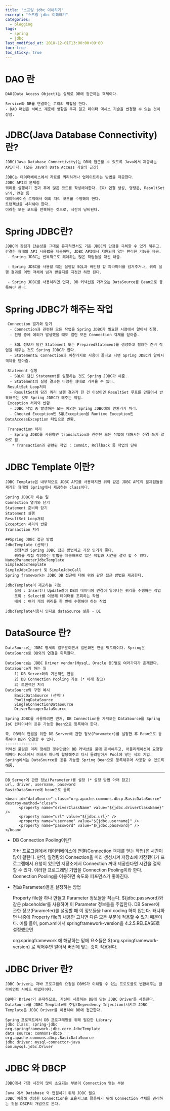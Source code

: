 ```yaml
---
title: "스프링 jdbc 이해하기"
excerpt: "스프링 jdbc 이해하기"
categories:
  - blogging
tags:
  - spring
  - jdbc
last_modified_at: 2018-12-01T13:00:00+09:00
toc: true
toc_sticky: true
---
```


# DAO 란
    DAO(Data Access Object)는 실제로 DB에 접근하는 객체이다.

    Service와 DB를 연결하는 고리의 역할을 한다.
    - DAO 패턴은 서비스 계층에 영향을 주지 않고 데이터 액세스 기술을 변경할 수 있는 것이 장점.

# JDBC(Java Database Connectivity) 란?
    JDBC(Java Database Connectivity)는 DB에 접근할 수 있도록 Java에서 제공하는 API이다. (모든 Java의 Data Access 기술의 근간)

    JDBC는 데이터베이스에서 자료를 쿼리하거나 업데이트하는 방법을 제공한다.
    JDBC API의 문제점
    쿼리를 실행하기 전과 후에 많은 코드를 작성해야한다. EX) 연결 생성, 명령문, ResultSet 닫기, 연결 등
    데이터베이스 로직에서 예외 처리 코드를 수행해야 한다.
    트랜잭션을 처리해야 한다.
    이러한 모든 코드를 반복하는 것으로, 시간이 낭비된다.

# Spring JDBC란?
    JDBC의 장점과 단순성을 그대로 유지하면서도 기존 JDBC의 단점을 극복할 수 있게 해주고, 간결한 형태의 API 사용법을 제공하며, JDBC API에서 지원되지 않는 편리한 기능을 제공.
     - Spring JDBC는 반복적으로 해야하는 많은 작업들을 대신 해줌.

     - Spring JDBC를 사용할 때는 실행할 SQL과 바인딩 할 파라미터를 넘겨주거나, 쿼리 실행 결과를 어떤 객체에 넘겨 받을지를 지정만 하면 된다.

     - Spring JDBC를 사용하려면 먼저, DB 커넥션을 가져오는 DataSource를 Bean으로 등록해야 한다.

# Spring JDBC가 해주는 작업

     Connection 열기와 닫기
      - Connection과 관련된 모든 작업을 Spring JDBC가 필요한 시점에서 알아서 진행.
      - 진행 중에 예외가 발생했을 때도 열린 모든 Connection 객체를 닫아줌.

      - SQL 정보가 담긴 Statement 또는 PreparedStatement를 생성하고 필요한 준비 작업을 해주는 것도 Spring JDBC가 한다.
      - Statement도 Connection과 마찬가지로 사용이 끝나고 나면 Spring JDBC가 알아서 객체를 닫아줌.

     Statement 실행
      - SQL이 담긴 Statement를 실행하는 것도 Spring JDBC가 해줌.
      - Statement의 실행 결과는 다양한 형태로 가져올 수 있다.
     ResultSet Loop처리
      - ResultSet에 담긴 쿼리 샐행 결과가 한 건 이상이면 ResultSet 루프를 만들어서 반복해주는 것도 Spring JDBC가 해주는 작업.
     Exception 처리와 반환
      - JDBC 작업 중 발생하는 모든 예외는 Spring JDBC예외 변환기가 처리.
      - Checked Exception인 SQLException을 Runtime Exception인 DataAccessException 타입으로 변환.

     Transaction 처리
      - Spring JDBC를 사용하면 transaction과 관련된 모든 작업에 대해서는 신경 쓰지 않아도 됨.
       * Transaction과 관련된 작업 : Commit, Rollback 등 작업의 단위

# JDBC Template 이란?
    JDBC Template은 내부적으로 JDBC API를 사용하지만 위와 같은 JDBC API의 문제점들을 제거한 형태의 Spring에서 제공하는 class이다.

    Spring JDBC가 하는 일
    Connection 열기와 닫기
    Statement 준비와 닫기
    Statement 실행
    ResultSet Loop처리
    Exception 처리와 반환
    Transaction 처리

    ##Spring JDBC 접근 방법
    JdbcTemplate (선택!)
        전형적인 Spring JDBC 접근 방법이고 가장 인기가 좋다.
        쿼리를 직접 작성하는 방법을 제공하므로 많은 작업과 시간을 절약 할 수 있다.
    NamedParameterJdbcTemplate
    SimpleJdbcTemplate
    SimpleJdbcInsert 및 SimpleJdbcCall
    Spring framework는 JDBC DB 접근에 대해 위와 같은 접근 방법을 제공한다.

    JdbcTemplate이 제공하는 기능
        실행 : Insert나 Update같이 DB의 데이터에 변경이 일어나는 쿼리를 수행하는 작업
        조회 : Select를 이용해 데이터를 조회하는 작업
        배치 : 여러 개의 쿼리를 한 번에 수행해야 하는 작업

    JdbcTemplate사용시 인자로 dataSource 넣음 - DI

# DataSource 란?
    DataSource는 JDBC 명세의 일부분이면서 일반화된 연결 팩토리이다. Spring은 DataSource로 DB와의 연결을 획득한다.

    DataSource는 JDBC Driver vendor(Mysql, Oracle 등)별로 여러가지가 존재한다.
    DataSource가 하는 일
        1) DB Server와의 기본적인 연결
        2) DB Connection Pooling 기능 (* 아래 참고)
        3) 트랜젝션 처리
    DataSource의 구현 예시
        BasicDataSource (선택!)
        PoolingDataSource
        SingleConnectionDataSource
        DriverManagerDataSource

    Spring JDBC를 사용하려면 먼저, DB Connection을 가져오는 DataSource를 Spring IoC 컨테이너의 공유 가능한 Bean으로 등록해야 한다.

    즉, DB와의 연결을 위한 DB Server에 관한 정보(Parameter)를 설정한 후 Bean으로 등록해야 DB와 연결할 수 있다.
    --------------
    커넥션 풀링은 미리 정해진 갯수만큼의 DB 커넥션을 풀에 준비해두고, 어플리케이션이 요청할 때마다 Pool에서 꺼내서 하나씩 할당해주고 다시 돌려받아서 Pool에 넣는 식의 기법.
    Spring에서는 DataSource를 공유 가능한 Spring Bean으로 등록해주어 사용할 수 있도록 해줌.

-----------------------

    DB Server에 관한 정보(Parameter)를 설정 (* 설정 방법 아래 참고)
    url, driver, username, password
    BasicDataSource에 bean으로 등록

    <bean id="dataSource" class="org.apache.commons.dbcp.BasicDataSource" destroy-method="close">
          <property name="driverClassName" value="${jdbc.driverClassName}" />
          <property name="url" value="${jdbc.url}" />
          <property name="username" value="${jdbc.username}" />
          <property name="password" value="${jdbc.password}" />
    </bean>

* DB Connection Pooling이란?

    자바 프로그램에서 데이터베이스에 연결(Connection 객체를 얻는 작업)은 시간이 많이 걸린다.
    만약, 일정량의 Connection을 미리 생성시켜 저장소에 저장했다가 프로그램에서 요청이 있으면 저장소에서 Connection 꺼내 제공한다면 시간을 절약할 수 있다. 이러한 프로그래밍 기법을 Connection Pooling이라 한다.
    Connection Pooling을 이용하면 속도와 퍼포먼스가 좋아진다.
* 정보(Parameter)들을 설정하는 방법

    Property file을 하나 만들고 Parameter 정보들을 적는다.
    ${jdbc.password}와 같은 placeholder를 사용하여 이 Parameter 정보들을 주입한다.
    DB Server에 관한 정보(Parameter)를 설정할 때 이 정보들을 hard coding 하지 않는다.
    왜냐하면 나중에 Property file의 내용만 고치면 다른 모든 부분에 적용할 수 있기 때문이다.
    예를 들어, pom.xml에서 springframework-version을 4.2.5.RELEASE로 설정했으면

    <groupId>org.springframework</groupId>
    에 해당하는 밑에 요소들은 ${org.springframework-version} 로 적어주면 알아서 버전에 맞는 것이 적용된다.

# JDBC Driver 란?
    JDBC Driver는 자바 프로그램의 요청을 DBMS가 이해할 수 있는 프로토콜로 변환해주는 클라이언트 사이드 어댑터이다.

    DB마다 Driver가 존재하므로, 자신이 사용하는 DB에 맞는 JDBC Driver를 사용한다.
    DataSource를 JDBC Template에 주입(Dependency Injection)시키고 JDBC Template은 JDBC Driver를 이용하여 DB에 접근한다.

    Spring 프로젝트에서 DB 프로그래밍을 위해 필요한 Library
    jdbc class: spring-jdbc
    org.springframework.jdbc.core.JdbcTemplate
    data source: commons-dbcp
    org.apache.commons.dbcp.BasicDataSource
    jdbc driver: mysql-connector-java
    com.mysql.jdbc.Driver

# JDBC 와 DBCP  

    JDBC에서 가장 시간이 많이 소요되는 부분이 Connection 맺는 부분

    Java 에서 Database 와 연결하기 위해 JDBC 필요
    JDBC 이용해 생성한 Connection을 효율저그로 활용하기 위해 Connection 객체를 관리하는 것을 DBCP의 개념으로 본다.
